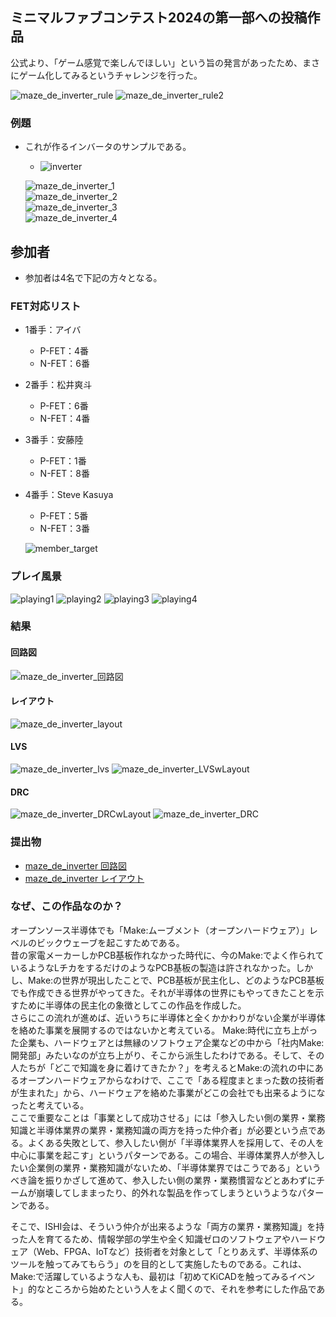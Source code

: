 ## ミニマルファブコンテスト2024の第一部への投稿作品
公式より、「ゲーム感覚で楽しんでほしい」という旨の発言があったため、まさにゲーム化してみるというチャレンジを行った。

  ![maze_de_inverter_rule](https://ishi-kai.org/assets/images/contest/minimalfab_maze_rule.png)
  ![maze_de_inverter_rule2](https://ishi-kai.org/assets/images/contest/minimalfab_maze_rule_other.png)

### 例題
- これが作るインバータのサンプルである。
    - ![inverter](https://ishi-kai.org/assets/images/contest/minimalfab_inverter_sample.png)  

  ![maze_de_inverter_1](https://ishi-kai.org/assets/images/contest/minimalfab_maze_example_1.png)  
  ![maze_de_inverter_2](https://ishi-kai.org/assets/images/contest/minimalfab_maze_example_2.png)  
  ![maze_de_inverter_3](https://ishi-kai.org/assets/images/contest/minimalfab_maze_example_3.png)  
  ![maze_de_inverter_4](https://ishi-kai.org/assets/images/contest/minimalfab_maze_example_4.png)  


## 参加者
- 参加者は4名で下記の方々となる。

### FET対応リスト
- 1番手：アイバ
    - P-FET：4番
    - N-FET：6番
- 2番手：松井爽斗
    - P-FET：6番
    - N-FET：4番
- 3番手：安藤陸
    - P-FET：1番
    - N-FET：8番
- 4番手：Steve Kasuya
    - P-FET：5番
    - N-FET：3番

  ![member_target](images/member_target.png)


### プレイ風景
  ![playing1](images/playing1.jpg)
  ![playing2](images/playing2.jpg)
  ![playing3](images/playing3.jpg)
  ![playing4](images/playing4.jpg)


### 結果
#### 回路図
  ![maze_de_inverter_回路図](images/schematic.png)

#### レイアウト
  ![maze_de_inverter_layout](images/layout.png)

#### LVS
  ![maze_de_inverter_lvs](images/lvs.png)
  ![maze_de_inverter_LVSwLayout](images/layout_lvs.png)

#### DRC
  ![maze_de_inverter_DRCwLayout](images/layout_drc.png)
  ![maze_de_inverter_DRC](images/drc.png)

### 提出物
- [maze_de_inverter 回路図](maze_de_inverter/maze_de_inverter.sch)
- [maze_de_inverter レイアウト](maze_de_inverter/maze_de_inverter.gds)


### なぜ、この作品なのか？
オープンソース半導体でも「Make:ムーブメント（オープンハードウェア）」レベルのビックウェーブを起こすためである。  
昔の家電メーカーしかPCB基板作れなかった時代に、今のMake:でよく作られているようなLチカをするだけのようなPCB基板の製造は許されなかった。しかし、Make:の世界が現出したことで、PCB基板が民主化し、どのようなPCB基板でも作成できる世界がやってきた。それが半導体の世界にもやってきたことを示すために半導体の民主化の象徴としてこの作品を作成した。  
さらにこの流れが進めば、近いうちに半導体と全くかかわりがない企業が半導体を絡めた事業を展開するのではないかと考えている。 Make:時代に立ち上がった企業も、ハードウェアとは無縁のソフトウェア企業などの中から「社内Make:開発部」みたいなのが立ち上がり、そこから派生したわけである。そして、その人たちが「どこで知識を身に着けてきたか？」を考えるとMake:の流れの中にあるオープンハードウェアからなわけで、ここで「ある程度まとまった数の技術者が生まれた」から、ハードウェアを絡めた事業がどこの会社でも出来るようになったと考えている。  
ここで重要なことは「事業として成功させる」には「参入したい側の業界・業務知識と半導体業界の業界・業務知識の両方を持った仲介者」が必要という点である。よくある失敗として、参入したい側が「半導体業界人を採用して、その人を中心に事業を起こす」というパターンである。この場合、半導体業界人が参入したい企業側の業界・業務知識がないため、「半導体業界ではこうである」というべき論を振りかざして進めて、参入したい側の業界・業務慣習などとあわずにチームが崩壊してしままったり、的外れな製品を作ってしまうというようなパターンである。  
  
そこで、ISHI会は、そういう仲介が出来るような「両方の業界・業務知識」を持った人を育てるため、情報学部の学生や全く知識ゼロのソフトウェアやハードウェア（Web、FPGA、IoTなど）技術者を対象として「とりあえず、半導体系のツールを触ってみてもらう」のを目的として実施したものである。これは、Make:で活躍しているような人も、最初は「初めてKiCADを触ってみるイベント」的なところから始めたという人をよく聞くので、それを参考にした作品である。  
